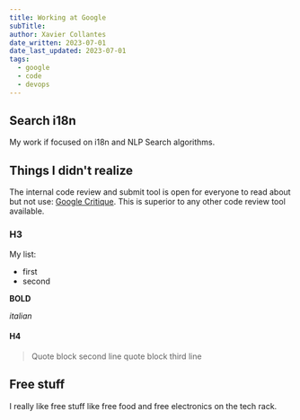 ```yaml
---
title: Working at Google
subTitle:
author: Xavier Collantes
date_written: 2023-07-01
date_last_updated: 2023-07-01
tags:
  - google
  - code
  - devops
---
```


## Search i18n

My work if focused on i18n and NLP Search algorithms.

## Things I didn't realize

The internal code review and submit tool is open for everyone to read about but
not use: [Google Critique](https://abseil.io/resources/swe-book/html/ch19.html).
This is superior to any other code review tool available.

### H3

My list:

- first
- second

**BOLD**

_italian_

#### H4

> Quote block
> second line quote block
> third line

## Free stuff

I really like free stuff like free food and free electronics on the tech rack.
